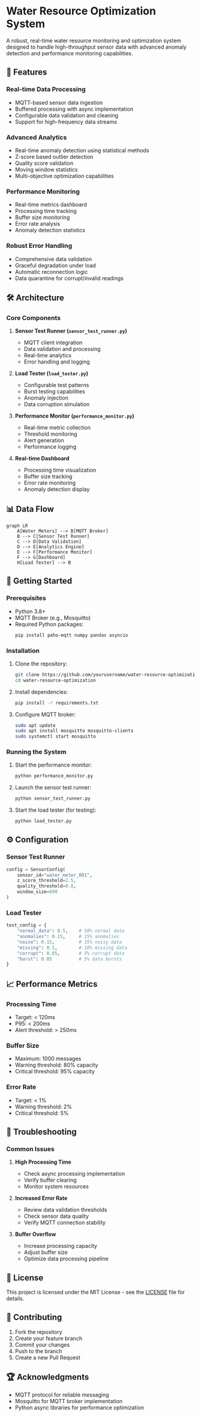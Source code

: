 # Water Resource Optimization System

A robust, real-time water resource monitoring and optimization system designed to handle high-throughput sensor data with advanced anomaly detection and performance monitoring capabilities.

## 🌟 Features

### Real-time Data Processing
- MQTT-based sensor data ingestion
- Buffered processing with async implementation
- Configurable data validation and cleaning
- Support for high-frequency data streams

### Advanced Analytics
- Real-time anomaly detection using statistical methods
- Z-score based outlier detection
- Quality score validation
- Moving window statistics
- Multi-objective optimization capabilities

### Performance Monitoring
- Real-time metrics dashboard
- Processing time tracking
- Buffer size monitoring
- Error rate analysis
- Anomaly detection statistics

### Robust Error Handling
- Comprehensive data validation
- Graceful degradation under load
- Automatic reconnection logic
- Data quarantine for corrupt/invalid readings

## 🛠 Architecture

### Core Components

1. **Sensor Test Runner (`sensor_test_runner.py`)**
   - MQTT client integration
   - Data validation and processing
   - Real-time analytics
   - Error handling and logging

2. **Load Tester (`load_tester.py`)**
   - Configurable test patterns
   - Burst testing capabilities
   - Anomaly injection
   - Data corruption simulation

3. **Performance Monitor (`performance_monitor.py`)**
   - Real-time metric collection
   - Threshold monitoring
   - Alert generation
   - Performance logging

4. **Real-time Dashboard**
   - Processing time visualization
   - Buffer size tracking
   - Error rate monitoring
   - Anomaly detection display

## 📊 Data Flow

```mermaid
graph LR
    A[Water Meters] --> B[MQTT Broker]
    B --> C[Sensor Test Runner]
    C --> D[Data Validation]
    D --> E[Analytics Engine]
    E --> F[Performance Monitor]
    F --> G[Dashboard]
    H[Load Tester] --> B
```

## 🚀 Getting Started

### Prerequisites
- Python 3.8+
- MQTT Broker (e.g., Mosquitto)
- Required Python packages:
  ```bash
  pip install paho-mqtt numpy pandas asyncio
  ```

### Installation

1. Clone the repository:
   ```bash
   git clone https://github.com/yourusername/water-resource-optimization.git
   cd water-resource-optimization
   ```

2. Install dependencies:
   ```bash
   pip install -r requirements.txt
   ```

3. Configure MQTT broker:
   ```bash
   sudo apt update
   sudo apt install mosquitto mosquitto-clients
   sudo systemctl start mosquitto
   ```

### Running the System

1. Start the performance monitor:
   ```bash
   python performance_monitor.py
   ```

2. Launch the sensor test runner:
   ```bash
   python sensor_test_runner.py
   ```

3. Start the load tester (for testing):
   ```bash
   python load_tester.py
   ```

## ⚙️ Configuration

### Sensor Test Runner
```python
config = SensorConfig(
    sensor_id="water_meter_001",
    z_score_threshold=2.5,
    quality_threshold=0.8,
    window_size=600
)
```

### Load Tester
```python
test_config = {
    "normal_data": 0.5,    # 50% normal data
    "anomalies": 0.15,     # 15% anomalies
    "noise": 0.15,         # 15% noisy data
    "missing": 0.1,        # 10% missing data
    "corrupt": 0.05,       # 5% corrupt data
    "burst": 0.05          # 5% data bursts
}
```

## 📈 Performance Metrics

### Processing Time
- Target: < 120ms
- P95: < 200ms
- Alert threshold: > 250ms

### Buffer Size
- Maximum: 1000 messages
- Warning threshold: 80% capacity
- Critical threshold: 95% capacity

### Error Rate
- Target: < 1%
- Warning threshold: 2%
- Critical threshold: 5%

## 🔧 Troubleshooting

### Common Issues

1. **High Processing Time**
   - Check async processing implementation
   - Verify buffer clearing
   - Monitor system resources

2. **Increased Error Rate**
   - Review data validation thresholds
   - Check sensor data quality
   - Verify MQTT connection stability

3. **Buffer Overflow**
   - Increase processing capacity
   - Adjust buffer size
   - Optimize data processing pipeline

## 📝 License

This project is licensed under the MIT License - see the [LICENSE](LICENSE) file for details.

## 🤝 Contributing

1. Fork the repository
2. Create your feature branch
3. Commit your changes
4. Push to the branch
5. Create a new Pull Request


## 🏆 Acknowledgments

- MQTT protocol for reliable messaging
- Mosquitto for MQTT broker implementation
- Python async libraries for performance optimization
